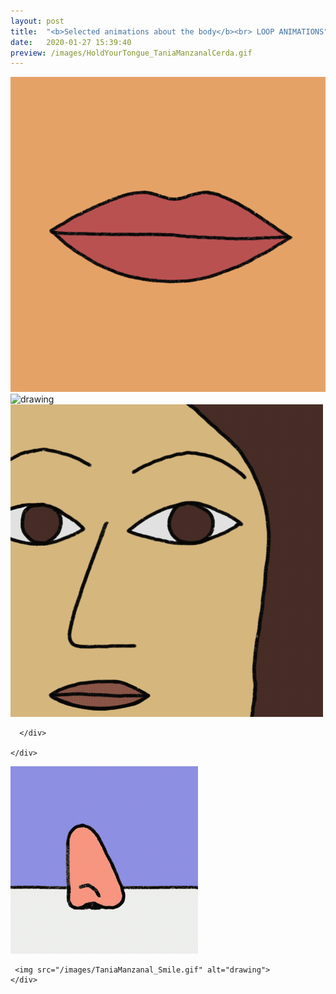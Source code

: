 ```yaml
---
layout: post
title:  "<b>Selected animations about the body</b><br> LOOP ANIMATIONS"
date:   2020-01-27 15:39:40
preview: /images/HoldYourTongue_TaniaManzanalCerda.gif
---
```



<div class="row">
<div class="column">
  <img src="/images/HoldYourTongue_TaniaManzanalCerda.gif" alt="drawing">

</div>


<div class="column">

 </div>

 <div class="column">

 <img src="/images/TaniaManzanal_Smile.gif" alt="drawing">
    </div>
</div>


<div class="row">

  <div class="column">


  </div>


  <div class="column">
  <img src="/images/Pardon_TaniaManzanalCerda.gif"  alt="drawing">
   </div>

   <div class="column">


      </div>

    </div>

<div class="row">
  <div class="column">
      <img src="/images/NoseWalk1_TaniaManzanal.gif" alt="drawing">

  </div>


  <div class="column">

  </div>

  <div class="column">

     <img src="/images/TaniaManzanal_Smile.gif" alt="drawing">
    </div>
  </div>
